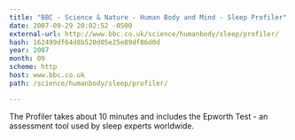 ```yaml
---
title: "BBC - Science & Nature - Human Body and Mind - Sleep Profiler"
date: 2007-09-29 20:02:52 -0500
external-url: http://www.bbc.co.uk/science/humanbody/sleep/profiler/
hash: 162499df64d8b520d05e25e89df86d0d
year: 2007
month: 09
scheme: http
host: www.bbc.co.uk
path: /science/humanbody/sleep/profiler/

---
```


The Profiler takes about 10 minutes and includes the Epworth Test - an assessment tool used by sleep experts worldwide.
